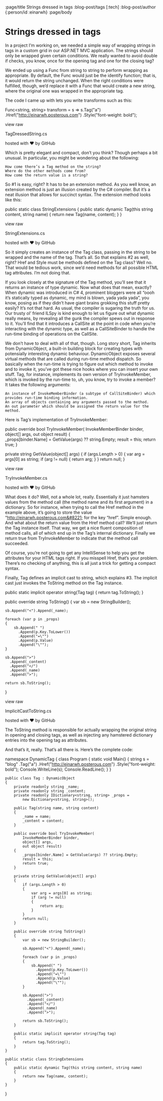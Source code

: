 :page/title Strings dressed in tags
:blog-post/tags [:tech]
:blog-post/author {:person/id :einarwh}
:page/body

# Strings dressed in tags

In a project I’m working on, we needed a simple way of wrapping strings in tags in a custom grid in our ASP.NET MVC application. The strings should only be wrapped given certain conditions. We really wanted to avoid double if checks, you know, once for the opening tag and one for the closing tag?

We ended up using a Func from string to string to perform wrapping as appropriate. By default, the Func would just be the identify function; that is, it would return the string unchanged. When the right conditions were fulfilled, though, we’d replace it with a Func that would create a new string, where the original one was wrapped in the appropriate tag.

The code I came up with lets you write transforms such as this:


Func<string, string> transform =
  s => s.Tag("a")
        .Href("http://einarwh.posterous.com&quot;)
        .Style("font-weight: bold");

view raw


TagDressedString.cs

hosted with ❤ by GitHub

Which is pretty elegant and compact, don’t you think? Though perhaps a bit unusual. In particular, you might be wondering about the following:

    How come there’s a Tag method on the string?
    Where do the other methods come from?
    How come the return value is a string?

So #1 is easy, right? It has to be an extension method. As you well know, an extension method is just an illusion created by the C# compiler. But it’s a neat illusion that allows for succinct syntax. The extension method looks like this:


public static class StringExtensions
{
    public static dynamic Tag(this string content, string name)
    {
        return new Tag(name, content);
    }
}

view raw


StringExtensions.cs

hosted with ❤ by GitHub

So it simply creates an instance of the Tag class, passing in the string to be wrapped and the name of the tag. That’s all. So that explains #2 as well, right? Href and Style must be methods defined on the Tag class? Well no. That would be tedious work, since we’d need methods for all possible HTML tag attributes. I’m not doing that.

If you look closely at the signature of the Tag method, you’ll see that it returns an instance of type dynamic. Now what does that mean, exactly? When dynamic was introduced in C# 4, prominent bloggers were all “oooh it’s statically typed as dynamic, my mind is blown, yada yada yada”, you know, posing as if they didn’t have giant brains grokking this stuff pretty easily? It’s not that hard. As usual, the compiler is sugaring the truth for us. Our trusty ol’ friend ILSpy is kind enough to let us figure out what dynamic really means, by revealing all the gunk the compiler spews out in response to it. You’ll find that it introduces a CallSite at the point in code when you’re interacting with the dynamic type, as well as a CallSiteBinder to handle the run-time binding of operations on the CallSite.

We don’t have to deal with all of that, though. Long story short, Tag inherits from DynamicObject, a built-in building block for creating types with potensially interesting dynamic behaviour. DynamicObject exposes several virtual methods that are called during run-time method dispatch. So basically when the run-time is trying to figure out which method to invoke and to invoke it, you’ve got these nice hooks where you can insert your own stuff. Tag, for instance, implements its own version of TryInvokeMember, which is invoked by the run-time to, uh, you know, try to invoke a member? It takes the following arguments:

    An instance of InvokeMemberBinder (a subtype of CallSiteBinder) which provides run-time binding information.
    An array of objects containing any arguments passed to the method.
    An out parameter which should be assigned the return value for the method.

Here is Tag‘s implementation of TryInvokeMember:


public override bool TryInvokeMember(
    InvokeMemberBinder binder,
    object[] args,
    out object result)
{            
    _props[binder.Name] = GetValue(args) ?? string.Empty;
    result = this;
    return true;
}

private string GetValue(object[] args)
{
    if (args.Length > 0)
    {
        var arg = args[0] as string;
        if (arg != null)
        {
            return arg;
        }
    }
    return null;
}

view raw


TryInvokeMember.cs

hosted with ❤ by GitHub

What does it do? Well, not a whole lot, really. Essentially it just hamsters values from the method call (the method name and its first argument) in a dictionary. So for instance, when trying to call the Href method in the example above, it’s going to store the value “http://einarwh.posterous.com&#8221; for the key “href”. Simple enough. And what about the return value from the Href method call? We’ll just return the Tag instance itself. That way, we get a nice fluent composition of method calls, all of which end up in the Tag‘s internal dictionary. Finally we return true from TryInvokeMember to indicate that the method call succeeded.

Of course, you’re not going to get any IntelliSense to help you get the attributes for your HTML tags right. If you misspell Href, that’s your problem. There’s no checking of anything, this is all just a trick for getting a compact syntax.

Finally, Tag defines an implicit cast to string, which explains #3. The implicit cast just invokes the ToString method on the Tag instance.


public static implicit operator string(Tag tag)
{
    return tag.ToString();
}

public override string ToString()
{
    var sb = new StringBuilder();

    sb.Append("<").Append(_name);

    foreach (var p in _props)
    {
        sb.Append(" ")
          .Append(p.Key.ToLower())
          .Append("=\"")
          .Append(p.Value)
          .Append("\"");
    }

    sb.Append(">")
      .Append(_content)
      .Append("</")
      .Append(_name)
      .Append(">");

    return sb.ToString();
}

view raw


ImplicitCastToString.cs

hosted with ❤ by GitHub

The ToString method is responsible for actually wrapping the original string in opening and closing tags, as well as injecting any hamstered dictionary entries into the opening tag as attributes.

And that’s it, really. That’s all there is. Here’s the complete code:


namespace DynamicTag
{
    class Program
    {
        static void Main()
        {
            string s = "blog"
               .Tag("a")
               .Href("http://einarwh.posterous.com&quot;)
               .Style("font-weight: bold");
            Console.WriteLine(s);
            Console.ReadLine();
        }
    }

    public class Tag : DynamicObject
    {
        private readonly string _name;
        private readonly string _content;
        private readonly IDictionary<string, string> _props = 
            new Dictionary<string, string>();

        public Tag(string name, string content)
        {
            _name = name;
            _content = content;
        }

        public override bool TryInvokeMember(
            InvokeMemberBinder binder,
            object[] args,
            out object result)
        {            
            _props[binder.Name] = GetValue(args) ?? string.Empty;
            result = this;
            return true;
        }

        private string GetValue(object[] args)
        {
            if (args.Length > 0)
            {
                var arg = args[0] as string;
                if (arg != null)
                {
                    return arg;
                }
            }
            return null;
        }

        public override string ToString()
        {
            var sb = new StringBuilder();
 
            sb.Append("<").Append(_name);

            foreach (var p in _props)
            {
                sb.Append(" ")
                  .Append(p.Key.ToLower())
                  .Append("=\"")
                  .Append(p.Value)
                  .Append("\"");
            }

            sb.Append(">")
              .Append(_content)
              .Append("</")
              .Append(_name)
              .Append(">");

            return sb.ToString();
        }

        public static implicit operator string(Tag tag)
        {
            return tag.ToString();
        }
    }

    public static class StringExtensions
    {
        public static dynamic Tag(this string content, string name)
        {
            return new Tag(name, content);
        }
    }
}

